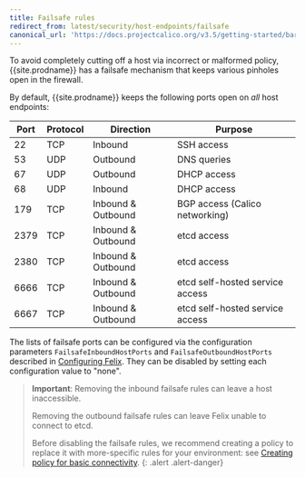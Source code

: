 ```yaml
---
title: Failsafe rules
redirect_from: latest/security/host-endpoints/failsafe
canonical_url: 'https://docs.projectcalico.org/v3.5/getting-started/bare-metal/policy/failsafe'
---
```



To avoid completely cutting off a host via incorrect or malformed
policy, {{site.prodname}} has a failsafe mechanism that keeps various pinholes open
in the firewall.

By default, {{site.prodname}} keeps the following ports open on *all* host endpoints:

| Port   | Protocol | Direction           |              Purpose                           |
|--------|----------|---------------------|------------------------------------------------|
|   22   |   TCP    |  Inbound            |             SSH access                         |
|   53   |   UDP    |  Outbound           |             DNS queries                        |
|   67   |   UDP    |  Outbound           |             DHCP access                        |
|   68   |   UDP    |  Inbound            |             DHCP access                        |
|   179  |   TCP    |  Inbound & Outbound |             BGP access (Calico networking)     |
|   2379 |   TCP    |  Inbound & Outbound |             etcd access                        |
|   2380 |   TCP    |  Inbound & Outbound |             etcd access                        |
|   6666 |   TCP    |  Inbound & Outbound |             etcd self-hosted service access    |
|   6667 |   TCP    |  Inbound & Outbound |             etcd self-hosted service access    |


The lists of failsafe ports can be configured via the configuration parameters
`FailsafeInboundHostPorts` and `FailsafeOutboundHostPorts`
described in [Configuring
Felix]({{site.baseurl}}/{{page.version}}/reference/felix/configuration).  They
can be disabled by setting each configuration value to "none".

> **Important**: Removing the inbound failsafe rules can leave a host inaccessible.
>
> Removing the outbound failsafe rules can leave Felix unable to connect
> to etcd.
>
> Before disabling the failsafe rules, we recommend creating a policy to
> replace it with more-specific rules for your environment: see
> [Creating policy for basic connectivity](connectivity).
{: .alert .alert-danger}
